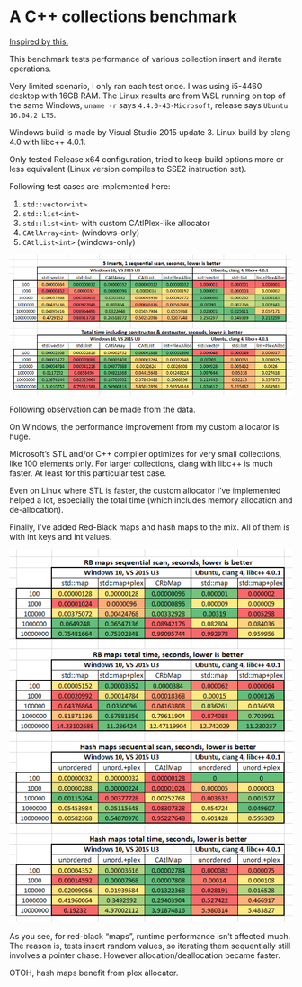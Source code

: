 # A C++ collections benchmark #

[Inspired by this.](https://jackmott.github.io/programming/2016/08/20/when-bigo-foolsya.html)

This benchmark tests performance of various collection insert and iterate operations.

Very limited scenario, I only ran each test once. I was using i5-4460 desktop with 16GB RAM. The Linux results are from WSL running on top of the same Windows, `uname -r` says `4.4.0-43-Microsoft`, release says `Ubuntu 16.04.2 LTS`.

Windows build is made by Visual Studio 2015 update 3. Linux build by clang 4.0 with libc++ 4.0.1.

Only tested Release x64 configuration, tried to keep build options more or less equivalent (Linux version compiles to SSE2 instruction set).

Following test cases are implemented here:

1. `std::vector<int>`
1. `std::list<int>`
1. `std::list<int>` with custom CAtlPlex-like allocator
1. `CAtlArray<int>` (windows-only)
1. `CAtlList<int>` (windows-only)


![And here’s the results.](results2-table.png)

Following observation can be made from the data.

On Windows, the performance improvement from my custom allocator is huge.

Microsoft’s STL and/or C++ compiler optimizes for very small collections, like 100 elements only. For larger collections, clang with libc++ is much faster. At least for this particular test case.

Even on Linux where STL is faster, the custom allocator I’ve implemented helped a lot, especially the total time (which includes memory allocation and de-allocation).

Finally, I've added Red-Black maps and hash maps to the mix. All of them is with int keys and int values.

![Here’s the results.](result-maps.png)

As you see, for red-black “maps”, runtime performance isn’t affected much. The reason is, tests insert random values, so iterating them sequentially still involves a pointer chase. However allocation/deallocation became faster.

OTOH, hash maps benefit from plex allocator.
